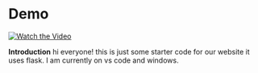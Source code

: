 # Demo
[![Watch the Video](https://img.youtube.com/vi/1RC7zeFKZfw/0.jpg)](https://youtu.be/1RC7zeFKZfw)


**Introduction**
hi everyone! this is just some starter code for our website it uses flask. I am currently on vs code and windows.
 
